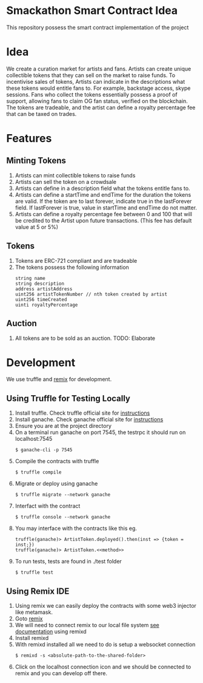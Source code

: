 # Smackathon Smart Contract Idea
This repository possess the smart contract implementation of the project

# Idea
We create a curation market for artists and fans. Artists can create unique collectible tokens that they can sell on the market to raise funds. To incentivise sales of tokens, Artists can indicate in the descriptions what these tokens would entitle fans to. For example, backstage access, skype sessions. Fans who collect the tokens essentially possess a proof of support, allowing fans to claim OG fan status, verified on the blockchain. The tokens are tradeable, and the artist can define a royalty percentage fee that can be taxed on trades.  


# Features
## Minting Tokens
1. Artists can mint collectible tokens to raise funds
2. Artists can sell the token on a crowdsale
3. Artists can define in a description field what the tokens entitle fans to.
4. Artists can define a startTime and endTime for the duration the tokens are valid.
If the token are to last forever, indicate true in the lastForever field. If lastForever is true, value in startTime and endTime do not matter.
5. Artists can define a royalty percentage fee between 0 and 100 that will be credited to the Artist upon future transactions. (This fee has default value at 5 or 5%)

## Tokens 
1. Tokens are ERC-721 compliant and are tradeable
2. The tokens possess the following information
    ```
    string name
    string description
    address artistAddress
    uint256 artistTokenNumber // nth token created by artist
    uint256 timeCreated
    uinti royaltyPercentage
	```	

## Auction
1. All tokens are to be sold as an auction. 
TODO: Elaborate

# Development
We use truffle and [remix](https://remix.ethereum.org) for development. 

## Using Truffle for Testing Locally
1. Install truffle. Check truffle official site for [instructions](http://truffleframework.com/)
2. Install ganache. Check ganache official site for [instructions](http://truffleframework.com/ganache/)
3. Ensure you are at the project directory 
4. On a terminal run ganache on port 7545, the testrpc it should run on localhost:7545
    ```
    $ ganache-cli -p 7545
    ```
5. Compile the contracts with truffle
    ```
    $ truffle compile
    ```
6. Migrate or deploy using ganache
    ```
    $ truffle migrate --network ganache 
    ```
7. Interfact with the contract
    ```
    $ truffle console --network ganache
    ```
8. You may interface with the contracts like this eg.
    ```
    truffle(ganache)> ArtistToken.deployed().then(inst => {token = inst;})
    truffle(ganache)> ArtistToken.<<method>>
    ```
9. To run tests, tests are found in ./test folder
    ```
    $ truffle test
    ```        
## Using Remix IDE
1. Using remix we can easily deploy the contracts with some web3 injector like metamask. 
2. Goto [remix](https://remix.ethereum.org)
3. We will need to connect remix to our local file system [see documentation](https://remix.readthedocs.io/en/latest/tutorial_connect_remix_with_your_filesystem/) using remixd
4. Install remixd
5. With remixd installed all we need to do is setup a websocket connection
    ```
    $ remixd -s <absolute-path-to-the-shared-folder>
    ```
6. Click on the localhost connection icon and we should be connected to remix and you can develop off there.        
 

